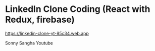# LinkedIn Clone Coding (React with Redux, firebase)

https://linkedin-clone-yt-85c34.web.app

Sonny Sangha Youtube
